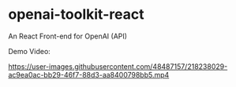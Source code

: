 # openai-toolkit-react
 An React Front-end for OpenAI (API)

Demo Video:


https://user-images.githubusercontent.com/48487157/218238029-ac9ea0ac-bb29-46f7-88d3-aa8400798bb5.mp4

